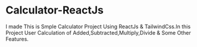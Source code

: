 # Calculator-ReactJs
 I made This is Smple Calculator Project Using ReactJs & TailwindCss.In this Project User Calculation of Added,Subtracted,Multiply,Divide & Some Other Features.
